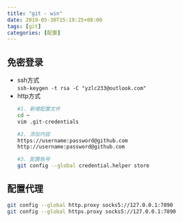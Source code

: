 ```yaml
---
title: "git - win"
date: 2019-05-30T15:19:25+08:00
tags: [git]
categories: [配置]
---
```


## 免密登录
- ssh方式  
`ssh-keygen -t rsa -C "yzlc233@outlook.com"`
- http方式
  ```bash
  #1. 新增配置文件
  cd ~
  vim .git-credentials

  #2. 添加内容
  https://username:password@github.com
  http://username:password@github.com

  #3. 配置账号
  git config --global credential.helper store
  ```

## 配置代理
```bash
git config --global http.proxy socks5://127.0.0.1:7890
git config --global https.proxy socks5://127.0.0.1:7890
```